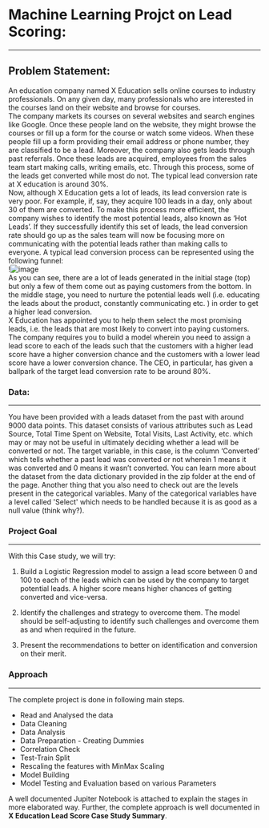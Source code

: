 # Machine Learning Projct on Lead Scoring:
----

## **Problem Statement:**
An education company named X Education sells online courses to industry professionals. On any given day, many professionals who are interested in the courses land on their website and browse for courses. <br>
The company markets its courses on several websites and search engines like Google. Once these people land on the website, they might browse the courses or fill up a form for the course or watch some videos. When these people fill up a form providing their email address or phone number, they are classified to be a lead. Moreover, the company also gets leads through past referrals. Once these leads are acquired, employees from the sales team start making calls, writing emails, etc. Through this process, some of the leads get converted while most do not. The typical lead conversion rate at X education is around 30%. <br>
Now, although X Education gets a lot of leads, its lead conversion rate is very poor. For example, if, say, they acquire 100 leads in a day, only about 30 of them are converted. To make this process more efficient, the company wishes to identify the most potential leads, also known as ‘Hot Leads’. If they successfully identify this set of leads, the lead conversion rate should go up as the sales team will now be focusing more on communicating with the potential leads rather than making calls to everyone. A typical lead conversion process can be represented using the following funnel:<br> 
    !![image](https://github.com/NikhilZodape/Lead-Scoring-Case-Study/assets/120772552/8ca0af4f-7142-441a-9553-afa8e3725f68)<br>
As you can see, there are a lot of leads generated in the initial stage (top) but only a few of them come out as paying customers from the bottom. In the middle stage, you need to nurture the potential leads well (i.e. educating the leads about the product, constantly communicating etc. ) in order to get a higher lead conversion.<br>
X Education has appointed you to help them select the most promising leads, i.e. the leads that are most likely to convert into paying customers. The company requires you to build a model wherein you need to assign a lead score to each of the leads such that the customers with a higher lead score have a higher conversion chance and the customers with a lower lead score have a lower conversion chance. The CEO, in particular, has given a ballpark of the target lead conversion rate to be around 80%.


### Data:
---
You have been provided with a leads dataset from the past with around 9000 data points. This dataset consists of various attributes such as Lead Source, Total Time Spent on Website, Total Visits, Last Activity, etc. which may or may not be useful in ultimately deciding whether a lead will be converted or not. The target variable, in this case, is the column ‘Converted’ which tells whether a past lead was converted or not wherein 1 means it was converted and 0 means it wasn’t converted. You can learn more about the dataset from the data dictionary provided in the zip folder at the end of the page. Another thing that you also need to check out are the levels present in the categorical variables. Many of the categorical variables have a level called 'Select' which needs to be handled because it is as good as a null value (think why?).

### Project Goal
---- 
With this Case study, we will try:

1. Build a Logistic Regression model to assign a lead score between 0 and 100 to each of the leads which can be used by the company to target potential leads. A higher score means higher chances of getting converted and vice-versa.

2. Identify the challenges and strategy to overcome them. The model should be self-adjusting to identify such challenges and overcome them as and when required in the future.

3. Present the recommendations to better on identification and conversion on their merit.


### Approach
---
The complete project is done in following main steps.

- Read and Analysed the data
- Data Cleaning
- Data Analysis
- Data Preparation - Creating Dummies
- Correlation Check
- Test-Train Split
- Rescaling the features with MinMax Scaling
- Model Building
- Model Testing and Evaluation based on various Parameters

A well documented Jupiter Notebook is attached to explain the stages in more elaborated way. Further, the complete approach is well documented in **X Education Lead Score Case Study Summary**.